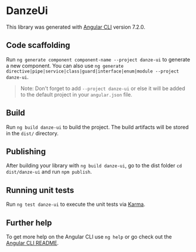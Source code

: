 # DanzeUi

This library was generated with [Angular CLI](https://github.com/angular/angular-cli) version 7.2.0.

## Code scaffolding

Run `ng generate component component-name --project danze-ui` to generate a new component. You can also use `ng generate directive|pipe|service|class|guard|interface|enum|module --project danze-ui`.
> Note: Don't forget to add `--project danze-ui` or else it will be added to the default project in your `angular.json` file. 

## Build

Run `ng build danze-ui` to build the project. The build artifacts will be stored in the `dist/` directory.

## Publishing

After building your library with `ng build danze-ui`, go to the dist folder `cd dist/danze-ui` and run `npm publish`.

## Running unit tests

Run `ng test danze-ui` to execute the unit tests via [Karma](https://karma-runner.github.io).

## Further help

To get more help on the Angular CLI use `ng help` or go check out the [Angular CLI README](https://github.com/angular/angular-cli/blob/master/README.md).
